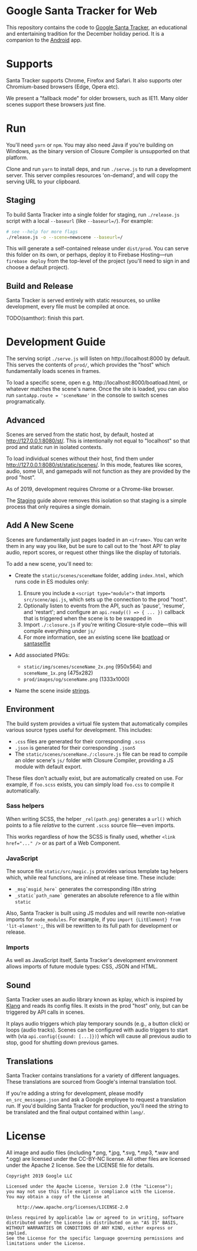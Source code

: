 # Google Santa Tracker for Web

This repository contains the code to [Google Santa Tracker](https://santatracker.google.com), an educational and entertaining tradition for the December holiday period.
It is a companion to the [Android](https://github.com/google/santa-tracker-android) app.

# Supports

Santa Tracker supports Chrome, Firefox and Safari.
It also supports oter Chromium-based browsers (Edge, Opera etc).

We present a "fallback mode" for older browsers, such as IE11.
Many older scenes support these browsers just fine.

# Run

You'll need `yarn` or `npm`.
You may also need Java if you're building on Windows, as the binary version of Closure Compiler is unsupported on that platform.

Clone and run `yarn` to install deps, and run `./serve.js` to run a development server.
This server compiles resources 'on-demand', and will copy the serving URL to your clipboard.

## Staging

To build Santa Tracker into a single folder for staging, run `./release.js` script with a local `--baseurl` (like `--baseurl=/`).
For example:

```bash
# see --help for more flags
./release.js -o --scene=newscene --baseurl=/
```

This will generate a self-contained release under `dist/prod`.
You can serve this folder on its own, or perhaps, deploy it to Firebase Hosting—run `firebase deploy` from the top-level of the project (you'll need to sign in and choose a default project).

## Build and Release

Santa Tracker is served entirely with static resources, so unlike development, every file must be compiled at once.

TODO(samthor): finish this part.

# Development Guide

The serving script `./serve.js` will listen on http://localhost:8000 by default.
This serves the contents of `prod/`, which provides the "host" which fundamentally loads scenes in frames.

To load a specific scene, open e.g. http://localhost:8000/boatload.html, or whatever matches the scene's name.
Once the site is loaded, you can also run `santaApp.route = 'sceneName'` in the console to switch scenes programatically.

## Advanced

Scenes are served from the static host, by default, hosted at http://127.0.0.1:8080/st/.
This is intentionally not equal to "localhost" so that prod and static run in isolated contexts.

To load individual scenes without their host, find them under http://127.0.0.1:8080/st/static/scenes/.
In this mode, features like scores, audio, some UI, and gamepads will not function as they are provided by the prod "host".

As of 2019, development requires Chrome or a Chrome-like browser.

The [Staging](#Staging) guide above removes this isolation so that staging is a simple process that only requires a single domain.

## Add A New Scene

Scenes are fundamentally just pages loaded in an `<iframe>`.
You can write them in any way you like, but be sure to call out to the 'host API' to play audio, report scores, or request other things like the display of tutorials.

To add a new scene, you'll need to:

* Create the `static/scenes/sceneName` folder, adding `index.html`, which runs code in ES modules only:

  1. Ensure you include a `<script type="module">` that imports `src/scene/api.js`, which sets up the connection to the prod "host".
  2. Optionally listen to events from the API, such as 'pause', 'resume', and 'restart'; and configure an `api.ready(() => { ... })` callback that is triggered when the scene is to be swapped in
  3. Import `./:closure.js` if you're writing Closure-style code―this will compile everything under `js/`
  4. For more information, see an existing scene like [boatload](static/scenes/boatload/index.html) or [santaselfie](static/scenes/santaselfie/index.html)

* Add associated PNGs:

  * `static/img/scenes/sceneName_2x.png` (950x564) and `sceneName_1x.png` (475x282)
  * `prod/images/og/sceneName.png` (1333x1000)
  
* Name the scene inside [strings](static/src/strings/scenes.js).

## Environment

The build system provides a virtual file system that automatically compiles various source types useful for development.
This includes:

* `.css` files are generated for their corresponding `.scss`
* `.json` is generated for their corresponding `.json5`
* The `static/scenes/sceneNane./:closure.js` file can be read to compile an older scene's `js/` folder with Closure Compiler, providing a JS module with default export.

These files don't actually exist, but are automatically created on use.
For example, if `foo.scss` exists, you can simply load `foo.css` to compile it automatically.

### Sass helpers

When writing SCSS, the helper `_rel(path.png)` generates a `url()` which points to a file _relative_ to the current `.scss` source file—even imports.

This works regardless of how the SCSS is finally used, whether `<link href="..." />` or as part of a Web Component.

### JavaScript

The source file `static/src/magic.js` provides various template tag helpers which, while real functions, are inlined at release time.
These include:

  * ``_msg`msgid_here`​`` generates the corresponding i18n string
  * ``_static`path_name`​`` generates an absolute reference to a file within `static`

Also, Santa Tracker is built using JS modules and will rewrite non-relative imports for `node_modules`.
For example, if you `import {LitElement} from 'lit-element';`, this will be rewritten to its full path for development or release.

### Imports

As well as JavaScript itself, Santa Tracker's development environment allows imports of future module types: CSS, JSON and HTML.

## Sound

Santa Tracker uses an audio library known as kplay, which is inspired by [Klang](https://jshakansson.se/portfolio/item/santatracker) and reads its config files.
It exists in the prod "host" only, but can be triggered by API calls in scenes.

It plays audio triggers which play temporary sounds (e.g., a button click) or loops (audio tracks).
Scenes can be configured with audio triggers to start with (via `api.config({sound: [...]})`) which will cause all previous audio to stop, good for shutting down previous games.

## Translations

Santa Tracker contains translations for a variety of different languages.
These translations are sourced from Google's internal translation tool.

If you're adding a string for development, please modify `en_src_messages.json` and ask a Google employee to request a translation run.
If you'd building Santa Tracker for production, you'll need the string to be translated and the final output contained within `lang/`.

# License

All image and audio files (including *.png, *.jpg, *.svg, *.mp3, *.wav 
and *.ogg) are licensed under the CC-BY-NC license. All other files are 
licensed under the Apache 2 license. See the LICENSE file for details.

    Copyright 2019 Google LLC
    
    Licensed under the Apache License, Version 2.0 (the "License");
    you may not use this file except in compliance with the License.
    You may obtain a copy of the License at
    
        http://www.apache.org/licenses/LICENSE-2.0
    
    Unless required by applicable law or agreed to in writing, software
    distributed under the License is distributed on an "AS IS" BASIS,
    WITHOUT WARRANTIES OR CONDITIONS OF ANY KIND, either express or implied.
    See the License for the specific language governing permissions and
    limitations under the License.
